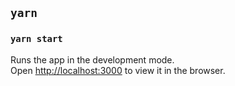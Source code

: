 ## `yarn`

### `yarn start`

Runs the app in the development mode.<br />
Open [http://localhost:3000](http://localhost:3000) to view it in the browser.
